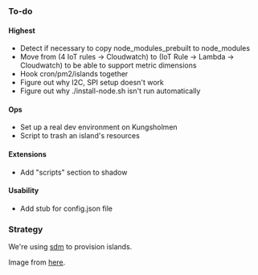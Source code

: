 ### To-do
#### Highest
- Detect if necessary to copy node_modules_prebuilt to node_modules
- Move from (4 IoT rules -> Cloudwatch) to (IoT Rule -> Lambda -> Cloudwatch) to be able to support metric dimensions
- Hook cron/pm2/islands together
- Figure out why I2C, SPI setup doesn't work
- Figure out why ./install-node.sh isn't run automatically

#### Ops
- Set up a real dev environment on Kungsholmen
- Script to trash an island's resources

#### Extensions
- Add "scripts" section to shadow

#### Usability
- Add stub for config.json file

### Strategy
We're using [sdm](https://github.com/gitbls/sdm) to provision islands.

Image from [here](https://downloads.raspberrypi.com/raspios_lite_armhf/images/raspios_lite_armhf-2023-12-11/2023-12-11-raspios-bookworm-armhf-lite.img.xz).
